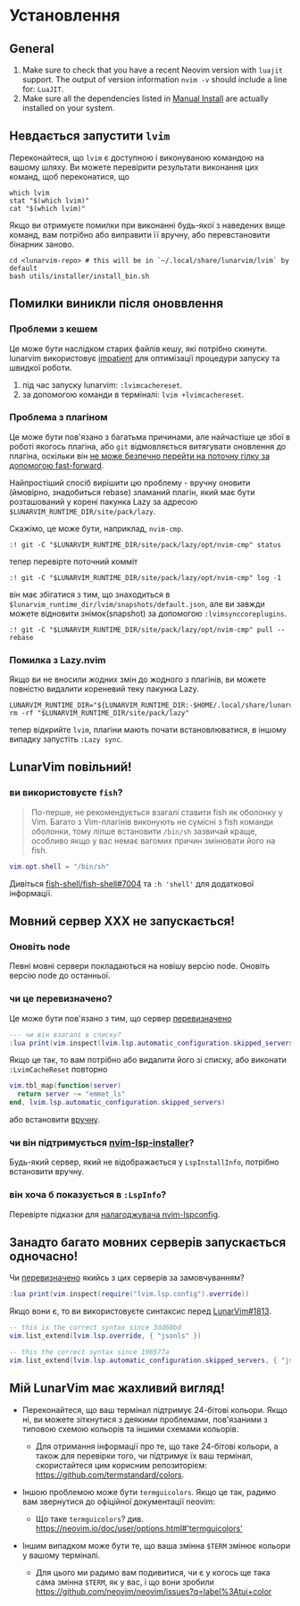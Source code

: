 # Установлення 

## General

1. Make sure to check that you have a recent Neovim version with `luajit` support. The output of version information `nvim -v` should include a line for: `LuaJIT`.
2. Make sure all the dependencies listed in [Manual Install](#manual-install) are actually installed on your system.

## Невдається запустити `lvim`

Переконайтеся, що `lvim` є доступною і виконуваною командою на вашому шляху. Ви можете перевірити результати виконання цих команд, щоб переконатися, що


```shell
which lvim
stat "$(which lvim)"
cat "$(which lvim)"
```

Якщо ви отримуєте помилки при виконанні будь-якої з наведених вище команд, вам потрібно або виправити її вручну, або перевстановити бінарник заново.

```shell
cd <lunarvim-repo> # this will be in `~/.local/share/lunarvim/lvim` by default
bash utils/installer/install_bin.sh
```

## Помилки виникли після оноввлення

### Проблеми з кешем

Це може бути наслідком старих файлів кешу, які потрібно скинути. lunarvim використовує [impatient](https://github.com/lewis6991/impatient.nvim) для оптимізації процедури запуску та швидкої роботи.

1. під час запуску lunarvim: `:lvimcachereset`.
2. за допомогою команди в терміналі: `lvim +lvimcachereset`.

### Проблема з плагіном

Це може бути пов'язано з багатьма причинами, але найчастіше це збої в роботі якогось плагіна,
або `git` відмовляється витягувати оновлення до плагіна, оскільки він
[не може безпечно перейти на поточну гілку за допомогою fast-forward](https://blog.sffc.xyz/post/185195398930/why-you-should-use-git-pull-ff-only-git-is-a).


Найпростіший спосіб вирішити цю проблему - вручну оновити (ймовірно, знадобиться rebase) зламаний плагін,
який має бути розташований у корені пакунка Lazy за адресою `$LUNARVIM_RUNTIME_DIR/site/pack/lazy`.

Скажімо, це може бути, наприклад, `nvim-cmp`.

```vim
:! git -C "$LUNARVIM_RUNTIME_DIR/site/pack/lazy/opt/nvim-cmp" status
```

тепер перевірте поточний комміт

```vim
:! git -C "$LUNARVIM_RUNTIME_DIR/site/pack/lazy/opt/nvim-cmp" log -1
```

він має збігатися з тим, що знаходиться в `$lunarvim_runtime_dir/lvim/snapshots/default.json`, але ви завжди можете відновити знімок(snapshot) за допомогою `:lvimsynccoreplugins`.

```vim
:! git -C "$LUNARVIM_RUNTIME_DIR/site/pack/lazy/opt/nvim-cmp" pull --rebase
```

### Помилка з Lazy.nvim 

Якщо ви не вносили жодних змін до жодного з плагінів, ви можете повністю видалити кореневий теку пакунка Lazy.

```shell
LUNARVIM_RUNTIME_DIR="${LUNARVIM_RUNTIME_DIR:-$HOME/.local/share/lunarvim}"
rm -rf "$LUNARVIM_RUNTIME_DIR/site/pack/lazy"
```

тепер відкрийте `lvim`, плагіни мають почати встановлюватися, в іншому випадку запустіть `:Lazy sync`.

## LunarVim повільний!

### ви використовуєте `fish`?

> По-перше, не рекомендується взагалі ставити fish як оболонку у Vim. Багато з Vim-плагінів виконують не сумісні з fish команди оболонки, тому ліпше встановити `/bin/sh` зазвичай краще, особливо якщо у вас немає вагомих причин змінювати його на fish. 

```lua
vim.opt.shell = "/bin/sh"
```

Дивіться [fish-shell/fish-shell#7004](https://github.com/fish-shell/fish-shell/issues/7004) та `:h 'shell'` для додаткової інформації.

## Мовний сервер XXX не запускається!

### Оновіть node

Певні мовні сервери покладаються на новішу версію node. Оновіть версію node до останньої.

### чи це перевизначено?

Це може бути пов'язано з тим, що сервер [перевизначено](../configuration/language-features/language-servers.md#server-override)

```lua
--- чи він взагалі в списку?
:lua print(vim.inspect(lvim.lsp.automatic_configuration.skipped_servers))
```

Якщо це так, то вам потрібно або видалити його зі списку, або виконати `:LvimCacheReset` повторно

```lua
vim.tbl_map(function(server)
  return server ~= "emmet_ls"
end, lvim.lsp.automatic_configuration.skipped_servers)
```

або встановити [вручну](../configuration/language-features/language-servers.md#server-setup).

### чи він підтримується [nvim-lsp-installer](https://github.com/williamboman/nvim-lsp-installer)?

Будь-який сервер, який не відображається у `LspInstallInfo`, потрібно встановити вручну.

### він хоча б показується в `:LspInfo`?

Перевірте підказки для [налагоджувача nvim-lspconfig](https://github.com/neovim/nvim-lspconfig#debugging).

## Занадто багато мовних серверів запускається одночасно!

Чи [перевизначено](../configuration/language-features/language-servers.md#server-override) якийсь з цих серверів за замовчуванням?

```lua
:lua print(vim.inspect(require("lvim.lsp.config").override))
```

Якщо вони є, то ви використовуєте синтаксис перед [LunarVim#1813](https://github.com/LunarVim/LunarVim/pull/1813).

```lua
-- this is the correct syntax since 3dd60bd
vim.list_extend(lvim.lsp.override, { "jsonls" })
```

```lua
-- this the correct syntax since 198577a
vim.list_extend(lvim.lsp.automatic_configuration.skipped_servers, { "jsonls" })
```

## Мій LunarVim має жахливий вигляд!

- Переконайтеся, що ваш термінал підтримує 24-бітові кольори. Якщо ні, ви можете зіткнутися з деякими проблемами, пов'язаними з типовою схемою кольорів та іншими схемами кольорів.

  - Для отримання інформації про те, що таке 24-бітові кольори, а також для перевірки того, чи підтримує їх ваш термінал, скористайтеся цим корисним репозиторієм: https://github.com/termstandard/colors.

- Іншою проблемою може бути `termguicolors`. Якщо це так, радимо вам звернутися до офіційної документації neovim:

  - Що таке `termguicolors`? див. <https://neovim.io/doc/user/options.html#'termguicolors'>

- Іншим випадком може бути те, що ваша змінна `$TERM` змінює кольори у вашому терміналі.

  - Для цього ми радимо вам подивитися, чи є у когось ще така сама змінна `$TERM`, як у вас, і що вони зробили https://github.com/neovim/neovim/issues?q=label%3Atui+color


